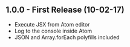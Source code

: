 ## 1.0.0 - First Release (10-02-17)
* Execute JSX from Atom editor
* Log to the console inside Atom
* JSON and Array.forEach polyfills included
